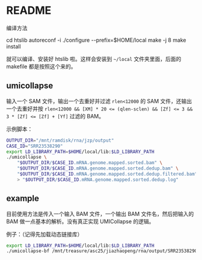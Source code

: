 # README

编译方法

cd htslib
autoreconf -i
./configure --prefix=$HOME/local
make -j 8
make install


就可以编译、安装好 htslib 啦。这样会安装到 `~/local` 文件夹里面，后面的 makefile 都是按照这个来的。

## umicollapse

输入一个 SAM 文件，输出一个去重好并过滤 `rlen<12000` 的 SAM 文件，还输出一个去重好并按 `rlen<12000 && [XM] * 20 <= (qlen-sclen) && [Zf] <= 3 && 3 * [Zf] <= [Zf] + [Yf]` 过滤的 BAM。

示例脚本：

```bash
OUTPUT_DIR="/mnt/ramdisk/rna/jzp/output"
CASE_ID="SRR23538290"
export LD_LIBRARY_PATH=$HOME/local/lib:$LD_LIBRARY_PATH
./umicollapse \
    "$OUTPUT_DIR/$CASE_ID.mRNA.genome.mapped.sorted.bam" \
    "$OUTPUT_DIR/$CASE_ID.mRNA.genome.mapped.sorted.dedup.bam" \
    "$OUTPUT_DIR/$CASE_ID.mRNA.genome.mapped.sorted.dedup.filtered.bam" \
    > "$OUTPUT_DIR/$CASE_ID.mRNA.genome.mapped.sorted.dedup.log"
```

## example

目前使用方法是传入一个输入 BAM 文件，一个输出 BAM 文件名，然后把输入的 BAM 做一点基本的解析。没有真正实现 UMICollapse 的逻辑。

例子：（记得先加载动态链接库）

```bash
export LD_LIBRARY_PATH=$HOME/local/lib:$LD_LIBRARY_PATH
./umicollapse-bf /mnt/treasure/asc25/jiazhaopeng/rna/output/SRR23538290.mRNA.genome.mapped.sorted.dedup.unsorted.bam foo | head -n 200
```

